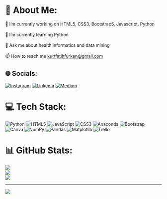 # 💫 About Me:
🔭 I’m currently working on HTML5, CSS3, Bootstrap5, Javascript, Python<br><br>🌱 I’m currently learning Python<br><br>💬 Ask me about health informatics and data mining<br><br>📫 How to reach me kurtfatihfurkan@gmail.com


## 🌐 Socials:
[![Instagram](https://img.shields.io/badge/Instagram-%23E4405F.svg?logo=Instagram&logoColor=white)](https://instagram.com/fatihfurkankurt) [![LinkedIn](https://img.shields.io/badge/LinkedIn-%230077B5.svg?logo=linkedin&logoColor=white)](https://linkedin.com/in/fatihfurkankurt) [![Medium](https://img.shields.io/badge/Medium-12100E?logo=medium&logoColor=white)](https://medium.com/@kurtfatihfurkan) 

# 💻 Tech Stack:
![Python](https://img.shields.io/badge/python-3670A0?style=plastic&logo=python&logoColor=ffdd54) ![HTML5](https://img.shields.io/badge/html5-%23E34F26.svg?style=plastic&logo=html5&logoColor=white) ![JavaScript](https://img.shields.io/badge/javascript-%23323330.svg?style=plastic&logo=javascript&logoColor=%23F7DF1E) ![CSS3](https://img.shields.io/badge/css3-%231572B6.svg?style=plastic&logo=css3&logoColor=white) ![Anaconda](https://img.shields.io/badge/Anaconda-%2344A833.svg?style=plastic&logo=anaconda&logoColor=white) ![Bootstrap](https://img.shields.io/badge/bootstrap-%238511FA.svg?style=plastic&logo=bootstrap&logoColor=white) ![Canva](https://img.shields.io/badge/Canva-%2300C4CC.svg?style=plastic&logo=Canva&logoColor=white) ![NumPy](https://img.shields.io/badge/numpy-%23013243.svg?style=plastic&logo=numpy&logoColor=white) ![Pandas](https://img.shields.io/badge/pandas-%23150458.svg?style=plastic&logo=pandas&logoColor=white) ![Matplotlib](https://img.shields.io/badge/Matplotlib-%23ffffff.svg?style=plastic&logo=Matplotlib&logoColor=black) ![Trello](https://img.shields.io/badge/Trello-%23026AA7.svg?style=plastic&logo=Trello&logoColor=white)
# 📊 GitHub Stats:
![](https://github-readme-stats.vercel.app/api?username=fatihfurkankurt&theme=react&hide_border=false&include_all_commits=false&count_private=false)<br/>
![](https://github-readme-streak-stats.herokuapp.com/?user=fatihfurkankurt&theme=react&hide_border=false)<br/>
![](https://github-readme-stats.vercel.app/api/top-langs/?username=fatihfurkankurt&theme=react&hide_border=false&include_all_commits=false&count_private=false&layout=compact)

---
[![](https://visitcount.itsvg.in/api?id=fatihfurkankurt&icon=9&color=0)](https://visitcount.itsvg.in)
